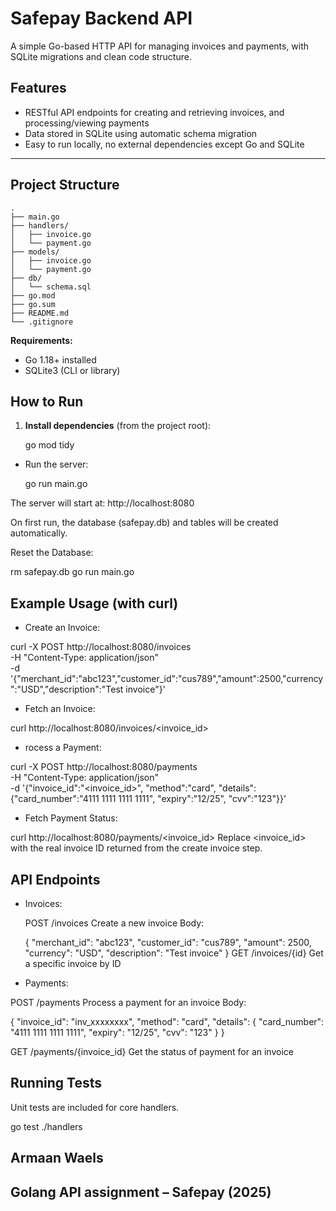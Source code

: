 # Safepay Backend API

A simple Go-based HTTP API for managing invoices and payments, with SQLite migrations and clean code structure.

##  Features

- RESTful API endpoints for creating and retrieving invoices, and processing/viewing payments
- Data stored in SQLite using automatic schema migration
- Easy to run locally, no external dependencies except Go and SQLite

---

## Project Structure

```
.
├── main.go
├── handlers/
│   ├── invoice.go
│   └── payment.go
├── models/
│   ├── invoice.go
│   └── payment.go
├── db/
│   └── schema.sql
├── go.mod
├── go.sum
├── README.md
└── .gitignore
```



**Requirements:**

- Go 1.18+ installed
- SQLite3 (CLI or library)

## How to Run

1. **Install dependencies** (from the project root):

    go mod tidy

- Run the server:

    go run main.go

The server will start at:
http://localhost:8080

On first run, the database (safepay.db) and tables will be created automatically.

Reset the Database:

rm safepay.db
go run main.go

## Example Usage (with curl)

- Create an Invoice:

curl -X POST http://localhost:8080/invoices \
  -H "Content-Type: application/json" \
  -d '{"merchant_id":"abc123","customer_id":"cus789","amount":2500,"currency":"USD","description":"Test invoice"}'


- Fetch an Invoice:

curl http://localhost:8080/invoices/<invoice_id>


- rocess a Payment:

curl -X POST http://localhost:8080/payments \
  -H "Content-Type: application/json" \
  -d '{"invoice_id":"<invoice_id>", "method":"card", "details":{"card_number":"4111 1111 1111 1111", "expiry":"12/25", "cvv":"123"}}'

- Fetch Payment Status:

curl http://localhost:8080/payments/<invoice_id>
Replace <invoice_id> with the real invoice ID returned from the create invoice step.

## API Endpoints

- Invoices:

  POST /invoices
  Create a new invoice
  Body:
  
  {
    "merchant_id": "abc123",
    "customer_id": "cus789",
    "amount": 2500,
    "currency": "USD",
    "description": "Test invoice"
  }
  GET /invoices/{id}
  Get a specific invoice by ID

- Payments:

POST /payments
Process a payment for an invoice
Body:

  {
    "invoice_id": "inv_xxxxxxxx",
    "method": "card",
    "details": {
      "card_number": "4111 1111 1111 1111",
      "expiry": "12/25",
      "cvv": "123"
    }
  }
  
GET /payments/{invoice_id}
Get the status of payment for an invoice

## Running Tests

Unit tests are included for core handlers.

go test ./handlers

## Armaan Waels
## Golang API assignment – Safepay (2025)


